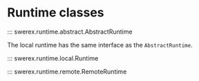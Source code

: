 # Runtime classes

::: swerex.runtime.abstract.AbstractRuntime

The local runtime has the same interface as the `AbstractRuntime`.

::: swerex.runtime.local.Runtime

::: swerex.runtime.remote.RemoteRuntime